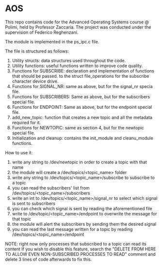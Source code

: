 # AOS

This repo contains code for the Advanced Operating Systems course @ Polimi, held by Professor Zaccaria. 
The project was conducted under the supervision of Federico Reghenzani.

The module is implemented in the ps_ipc.c file.

The file is structured as follows:

1) Utility structs: data structures used throughout the code.
2) Utility functions: useful functions written to improve code quality.
3) Functions for SUBSCRIBE: declaration and implementation of functions that should be passed.
to the struct file_operations for the subscribe character device drive.
4) Functions for SIGNAL_NR: same as above, but for the signal_nr specia file.
5) Functions for SUBSCRIBERS: Same as above, but for the subscribers special file.
6) Functions for ENDPOINT: Same as above, but for the endpoint special file.
7) add_new_topic: function that creates a new topic and all the metadata required for it.
8) Functions for NEWTOPIC: same as section 4, but for the newtopic special file.
9) Initialization and cleanup: contains the init_module and cleanu_module functions.

How to use it:

1) write any string to /dev/newtopic in order to create a topic with that name
2) the module will create a /dev/topics/<topic_name> folder
3) write any string to /dev/topics/<topic_name>/subscribe to subscribe to a topic
4) you can read the subscribers' list from /dev/topics/<topic_name>/subscribers
5) write an int to /dev/topics/<topic_name>/signal_nr to select which signal is sent to subscribers
6) you can check which signal is sent by reading the aforementioned file
7) write to /dev/topic/<topic_name>/endpoint to overwrite the message for that topic
8) the module will alert the subscribers by sending them the desired signal
9) you can read the last message written for a topic by reading /dev/topics/<topic_name>/endpoint

NOTE: right now only processes that subscribed to a topic can read its content
If you wish to disable this feature, search the "DELETE FROM HERE TO ALLOW EVEN NON-SUBSCRIBED PROCESSES TO READ"
comment and delete 3 lines of code afterwards to fix this.


